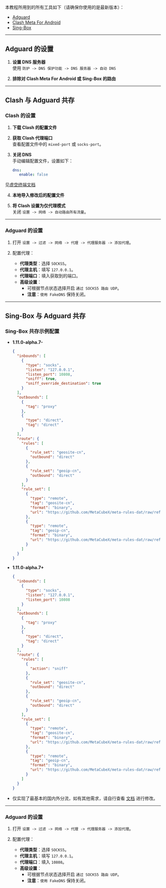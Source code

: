 本教程所用到的所有工具如下（请确保你使用的是最新版本）：

- [Adguard](https://adguard.com/zh_cn/welcome.html)
- [Clash Meta For Android](https://github.com/MetaCubeX/ClashMetaForAndroid/releases/latest)
- [Sing-Box](https://github.com/SagerNet/sing-box/releases/latest)

---

## **Adguard 的设置**

1. **设置 DNS 服务器**  
   使用 `防护 -> DNS 保护功能 -> DNS 服务器 -> 自动 DNS`

2. **排除对 Clash Meta For Android 或 Sing-Box 的路由**

---

## **Clash 与 Adguard 共存**

### **Clash 的设置**

1. **下载 Clash 的配置文件**

2. **获取 Clash 代理端口**  
   查看配置文件中的 `mixed-port` 或 `socks-port`。

3. **关闭 DNS**  
   手动编辑配置文件，设置如下：
   ```yaml
   dns:
      enable: false
   ```
见[虚空终端文档](https://wiki.metacubex.one/config/dns/#enable)

4. **本地导入修改后的配置文件**

5. **将 Clash 设置为仅代理模式**  
   关闭 `设置 -> 网络 -> 自动路由所有流量`。

---

### **Adguard 的设置**

1. 打开 `设置 -> 过滤 -> 网络 -> 代理 -> 代理服务器 -> 添加代理`。

2. 配置代理：
   - **代理类型**：选择 `SOCKS5`。
   - **代理主机**：填写 `127.0.0.1`。
   - **代理端口**：填入获取到的端口。
   - **高级设置**：
     - 可根据节点状态选择开启 `通过 SOCKS5 路由 UDP`。
     - **注意**：`使用 FakeDNS` 保持关闭。

---

## **Sing-Box 与 Adguard 共存**

### **Sing-Box 共存示例配置**

- **1.11.0-alpha.7-**

  ```json
  {
    "inbounds": [
      {
        "type": "socks",
        "listen": "127.0.0.1",
        "listen_port": 10808,
        "sniff": true,
        "sniff_override_destination": true
      }
    ],
    "outbounds": [
      {
        "tag": "proxy"
      },
      {
        "type": "direct",
        "tag": "direct"
      }
    ],
    "route": {
      "rules": [
        {
          "rule_set": "geosite-cn",
          "outbound": "direct"
        },
        {
          "rule_set": "geoip-cn",
          "outbound": "direct"
        }
      ],
      "rule_set": [
        {
          "type": "remote",
          "tag": "geosite-cn",
          "format": "binary",
          "url": "https://github.com/MetaCubeX/meta-rules-dat/raw/refs/heads/sing/geo/geosite/cn.srs"
        },
        {
          "type": "remote",
          "tag": "geoip-cn",
          "format": "binary",
          "url": "https://github.com/MetaCubeX/meta-rules-dat/raw/refs/heads/sing/geo/geoip/cn.srs"
        }
      ]
    }
  }
  ```

- **1.11.0-alpha.7+**

  ```json
  {
    "inbounds": [
      {
        "type": "socks",
        "listen": "127.0.0.1",
        "listen_port": 10808
      }
    ],
    "outbounds": [
      {
        "tag": "proxy"
      },
      {
        "type": "direct",
        "tag": "direct"
      }
    ],
    "route": {
      "rules": [
        {
          "action": "sniff"
        },
        {
          "rule_set": "geosite-cn",
          "outbound": "direct"
        },
        {
          "rule_set": "geoip-cn",
          "outbound": "direct"
        }
      ],
      "rule_set": [
        {
          "type": "remote",
          "tag": "geosite-cn",
          "format": "binary",
          "url": "https://github.com/MetaCubeX/meta-rules-dat/raw/refs/heads/sing/geo/geosite/cn.srs"
        },
        {
          "type": "remote",
          "tag": "geoip-cn",
          "format": "binary",
          "url": "https://github.com/MetaCubeX/meta-rules-dat/raw/refs/heads/sing/geo/geoip/cn.srs"
        }
      ]
    }
  }
  ```

- 仅实现了最基本的国内外分流，如有其他需求，请自行查看 [文档](https://sing-box.sagernet.org/zh) 进行修改。

---

### **Adguard 的设置**

1. 打开 `设置 -> 过滤 -> 网络 -> 代理 -> 代理服务器 -> 添加代理`。

2. 配置代理：
   - **代理类型**：选择 `SOCKS5`。
   - **代理主机**：填写 `127.0.0.1`。
   - **代理端口**：填入 `10808`。
   - **高级设置**：
     - 可根据节点状态选择开启 `通过 SOCKS5 路由 UDP`。
     - **注意**：`使用 FakeDNS` 保持关闭。